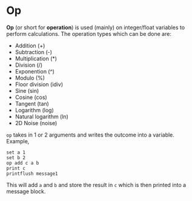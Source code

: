 # Op

**Op** (or short for **operation**) is used (mainly) on integer/float variables to perform calculations.
The operation types which can be done are:
- Addition (+)
- Subtraction (-)
- Multiplication (*)
- Division (/)
- Exponention (^)
- Modulo (%)
- Floor division (idiv)
- Sine (sin)
- Cosine (cos)
- Tangent (tan)
- Logarithm (log)
- Natural logarithm (ln)
- 2D Noise (noise)

`op` takes in 1 or 2 arguments and writes the outcome into a variable. Example,
```
set a 1
set b 2
op add c a b
print c
printflush message1
```
This will add `a` and `b` and store the result in `c` which is then printed into a message block.
